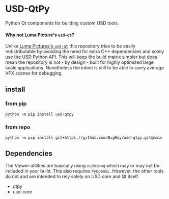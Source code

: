 # USD-QtPy

Python Qt components for building custom USD tools.

#### Why not Luma Picture's `usd-qt`?

Unlike [Luma Pictures's  `usd-qt`](https://github.com/LumaPictures/usd-qt) this repository tries to be easily 
redistributable by avoiding the need for extra C++ dependencies and solely
use the USD Python API. This will keep the build matrix simpler but does mean
the repository is not - by design - built for highly optimized large scale 
applications. Nonetheless the intent is still to be able to carry average VFX 
scenes for debugging.



## install 
### from pip
```
python -m pip install usd-qtpy
```
### from repo
```
python -m pip install git+https://github.com/BigRoy/usd-qtpy.git@main
```


## Dependencies

The Viewer utilities are basically using `usdviewq` which may or may not
be included in your build. This also requires `PyOpenGL`. However, the other
tools do not and are intended to rely solely on USD core and Qt itself.
- qtpy 
- usd-core